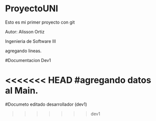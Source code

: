 # ProyectoUNI
Esto es mi primer proyecto con git


Autor: Alisson Ortiz  

Ingenieria de Software III

agregando lineas.

#Documentacion Dev1

<<<<<<< HEAD
#agregando datos al Main.
=======
#Documeto editado desarrollador (dev1)
>>>>>>> dev1


